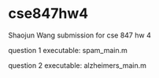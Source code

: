 # cse847hw4

Shaojun Wang submission for cse 847 hw 4

question 1 executable: spam_main.m

question 2 executable: alzheimers_main.m
